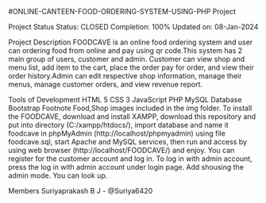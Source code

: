 #ONLINE-CANTEEN-FOOD-ORDERING-SYSTEM-USING-PHP Project

Project Status
Status: CLOSED
Completion: 100%
Updated on: 08-Jan-2024

Project Description
FOODCAVE is an online food ordering system and user can ordering food from online and pay using qr code.This system has 2 main group of users, customer and admin. Customer can view shop and menu list, add item to the cart, place the order pay for order, and view their order history.Admin can edit respective shop information, manage their menus, manage customer orders, and view revenue report.

Tools of Development
HTML 5
CSS 3
JavaScript
PHP
MySQL Database
Bootstrap
Footnote
Food,Shop images included in the img folder.
To install the FOODCAVE, download and install XAMPP, download this repository and put into directory (C:/xampp/htdocs/), import database and name it foodcave in phpMyAdmin (http://localhost/phpmyadmin) using file foodcave.sql, start Apache and MySQL services, then run and access by using web browser (http://localhost/FOODCAVE/) and enjoy.
You can register for the customer account and log in. To log in with admin account, press the log in with admin account under login page. Add shousing the admin mode. You can look up.

Members
Suriyaprakash B J - @Suriya6420